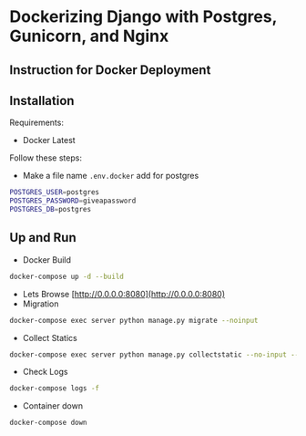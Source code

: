 # Dockerizing Django with Postgres, Gunicorn, and Nginx
## Instruction for Docker Deployment 

## Installation

Requirements:
- Docker Latest

Follow these steps:
- Make a file name `.env.docker` add for postgres
```sh
POSTGRES_USER=postgres
POSTGRES_PASSWORD=giveapassword
POSTGRES_DB=postgres
```

## Up and Run

 - Docker Build
```sh
docker-compose up -d --build
```
- Lets Browse [http://0.0.0.0:8080](http://0.0.0.0:8080)
- Migration
```sh
docker-compose exec server python manage.py migrate --noinput
```
- Collect Statics 
```sh
docker-compose exec server python manage.py collectstatic --no-input --clear
```
- Check Logs
```sh
docker-compose logs -f
``` 
- Container down
```sh
docker-compose down
```
